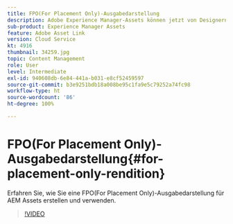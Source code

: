 ```yaml
---
title: FPO(For Placement Only)-Ausgabedarstellung
description: Adobe Experience Manager-Assets können jetzt von Designern und anderen kreativen Benutzenden in ihren bevorzugten Adobe Creative Cloud-Desktop-Anwendungen genutzt werden. Die Adobe Asset Link-Erweiterung für Adobe Creative Cloud Enterprise erweitert die Funktionen zum Suchen, Durchsuchen, Sortieren, Anzeigen in der Vorschau, Hochladen von Assets, Auschecken, Ändern, Einchecken und Anzeigen von Metadaten von AEM-Assets in Creative Cloud-Tools wie Adobe Photoshop, InDesign und Illustrator.
sub-product: Experience Manager Assets
feature: Adobe Asset Link
version: Cloud Service
kt: 4916
thumbnail: 34259.jpg
topic: Content Management
role: User
level: Intermediate
exl-id: 940608db-6e84-441a-b031-e8cf52459597
source-git-commit: b3e9251bdb18a008be95c1fa9e5c79252a74fc98
workflow-type: ht
source-wordcount: '86'
ht-degree: 100%

---
```


# FPO(For Placement Only)-Ausgabedarstellung{#for-placement-only-rendition}

Erfahren Sie, wie Sie eine FPO(For Placement Only)-Ausgabedarstellung für AEM Assets erstellen und verwenden.

>[!VIDEO](https://video.tv.adobe.com/v/34259?quality=12&learn=on)
